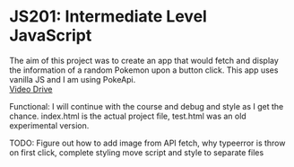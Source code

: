 # JS201: Intermediate Level JavaScript
The aim of this project was to create an app that would fetch and display the information of a random Pokemon upon a button click. This app uses vanilla JS and I am using PokeApi. <br> [Video Drive](https://drive.google.com/drive/folders/1d4exyjS2Ibh8AvyAt4_wv4aIL8voh7u3?usp=sharing)

Functional: I will continue with the course and debug and style as I get the chance.
index.html is the actual project file, test.html was an old experimental version.

TODO: Figure out how to add image from API fetch, why typeerror is throw on first click, complete styling move script and style to separate files
